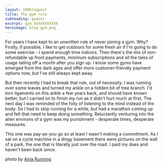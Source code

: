 ```yaml
---
layout: 180blogpost
title: The gym rule
subheading: gymini
excerpt: gym XXXXXXXXXXX
heroimage: blog-gym.png
---
```



<p>For years I have kept to an unwritten rule of never joining a gym. Why? Firstly, if possible, I like to get outdoors for some fresh air if I'm going to do some exercise - I spend enough time indoors. Then there's the mix of non-refundable up front payments, minimum subscriptions and all the tales of usage tailing off a month after you sign up. I know some gyms have emerged from the dark ages and offer more customer-friendly payment options now, but I've still always kept away.</p>

<p>But then recently I had to break that rule, out of necessity. I was running over some leaves and turned my ankle on a hidden bit of tree branch. I'd torn ligaments on this ankle a few years back, and should have known better, but I carried on to finish my run as it didn't hurt much at first. The next day I was reminded of the folly of listening to the mind instead of the body. So I had to stop running for a while, but had a marathon coming up and felt that need to keep doing something. Reluctantly venturing into the alien environs of a gym was my punishment - desperate times, desperate measures.</p>
 
<p>This one was pay-as-you go so at least I wasn't making a commitment. As I sat on a cycle machine in a dingy basement there were pictures on the wall of a park, the one that is literally just over the road. I paid my dues and haven't been back since.</p>


<p class="photocredit text-muted"><i class="fa fa-creative-commons fa-fw"></i> photo by <a href="https://www.flickr.com/photos/airiarunning/">Airia Running</a></p>













